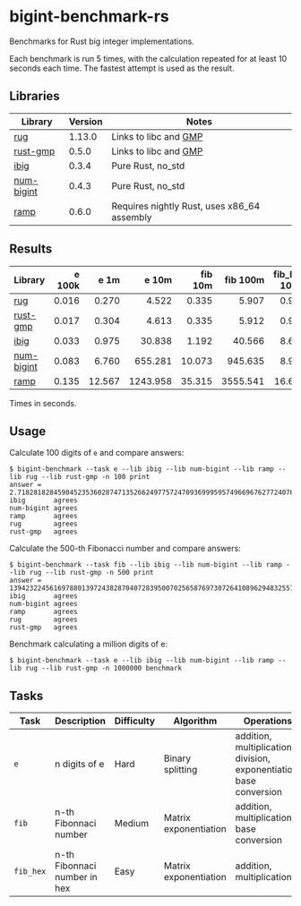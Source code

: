 # bigint-benchmark-rs

Benchmarks for Rust big integer implementations.

Each benchmark is run 5 times, with the calculation repeated for at least 10 seconds each time.
The fastest attempt is used as the result.

## Libraries

| Library                                             | Version | Notes                                               |
| --------------                                      | ------- | ------                                              |
| [rug](https://crates.io/crates/rug)                 | 1.13.0  | Links to libc and [GMP](https://gmplib.org/)        |
| [rust-gmp](https://crates.io/crates/rust-gmp)       | 0.5.0   | Links to libc and [GMP](https://gmplib.org/)        |
| [ibig](https://crates.io/crates/ibig)               | 0.3.4   | Pure Rust, no_std                                   |
| [num-bigint](https://crates.io/crates/num-bigint)   | 0.4.3   | Pure Rust, no_std                                   |
| [ramp](https://crates.io/crates/ramp)               | 0.6.0   | Requires nightly Rust, uses x86_64 assembly         |

## Results

| Library                                             | e 100k | e 1m   |  e 10m   | fib 10m | fib 100m | fib_hex 100m |
| --------------                                      | ----:  | -----: | -------: | ------: | -------: | -----------: |
| [rug](https://crates.io/crates/rug)                 | 0.016  |  0.270 |    4.522 | 0.335   | 5.907    | 0.974        |
| [rust-gmp](https://crates.io/crates/rust-gmp)       | 0.017  |  0.304 |    4.613 | 0.335   | 5.912    | 0.956        |
| [ibig](https://crates.io/crates/ibig)               | 0.033  |  0.975 |   30.838 | 1.192   | 40.566   | 8.676        |
| [num-bigint](https://crates.io/crates/num-bigint)   | 0.083  |  6.760 |  655.281 | 10.073  | 945.635  | 8.952        |
| [ramp](https://crates.io/crates/ramp)               | 0.135  | 12.567 | 1243.958 | 35.315  | 3555.541 | 16.671       |

Times in seconds.

## Usage

Calculate 100 digits of `e` and compare answers:
```
$ bigint-benchmark --task e --lib ibig --lib num-bigint --lib ramp --lib rug --lib rust-gmp -n 100 print                                             
answer = 2.718281828459045235360287471352662497757247093699959574966967627724076630353547594571382178525166427
ibig       agrees
num-bigint agrees
ramp       agrees
rug        agrees
rust-gmp   agrees
```

Calculate the 500-th Fibonacci number and compare answers:
```
$ bigint-benchmark --task fib --lib ibig --lib num-bigint --lib ramp --lib rug --lib rust-gmp -n 500 print                                            
answer = 139423224561697880139724382870407283950070256587697307264108962948325571622863290691557658876222521294125
ibig       agrees
num-bigint agrees
ramp       agrees
rug        agrees
rust-gmp   agrees
```

Benchmark calculating a million digits of e:
```
$ bigint-benchmark --task e --lib ibig --lib num-bigint --lib ramp --lib rug --lib rust-gmp -n 1000000 benchmark
```

## Tasks

| Task      | Description                   | Difficulty | Algorithm             | Operations |
| ----      | ---------                     | ---------- | ---------             | ---------- |
| `e`       | n digits of e                 | Hard       | Binary splitting      | addition, multiplication, division, exponentiation, base conversion |
| `fib`     | n-th Fibonnaci number         | Medium     | Matrix exponentiation | addition, multiplication, base conversion |
| `fib_hex` | n-th Fibonnaci number in hex  | Easy       | Matrix exponentiation | addition, multiplication |
